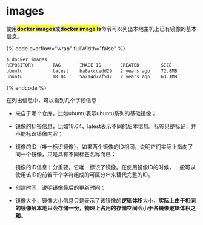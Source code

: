 # images

使用<mark style="color:blue;">**docker images**</mark>或<mark style="color:blue;">**docker image ls**</mark>命令可以列出本地主机上已有镜像的基本信息。

{% code overflow="wrap" fullWidth="false" %}
```bash
$ docker images
REPOSITORY       TAG       IMAGE ID       CREATED        SIZE
ubuntu           latest    ba6acccedd29   2 years ago    72.8MB
ubuntu           18.04     5a214d77f5d7   2 years ago    63.1MB
```
{% endcode %}

在列出信息中，可以看到几个字段信息：

* 来自于哪个仓库，比如ubuntu表示ubuntu系列的基础镜像；
* 镜像的标签信息，比如18.04、latest表示不同的版本信息。标签只是标记，并不能标识镜像内容；
*   镜像的ID（唯一标识镜像），如果两个镜像的ID相同，说明它们实际上指向了同一个镜像，只是具有不同标签名称而已；

    镜像的ID信息十分重要，它唯一标识了镜像。在使用镜像ID的时候，一般可以使用该ID的前若干个字符组成的可区分串来替代完整的ID。
* 创建时间，说明镜像最后的更新时间；
* 镜像大小，镜像大小信息只是表示了该镜像的**逻辑体积**大小，**实际上由于相同的镜像层本地只会存储一份，物理上占用的存储空间会小于各镜像逻辑体积之和。**
